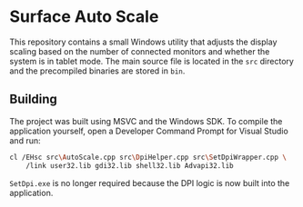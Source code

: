 # Surface Auto Scale

This repository contains a small Windows utility that adjusts the display scaling based on the number of connected monitors and whether the system is in tablet mode. The main source file is located in the `src` directory and the precompiled binaries are stored in `bin`.

## Building

The project was built using MSVC and the Windows SDK. To compile the application yourself, open a Developer Command Prompt for Visual Studio and run:

```bash
cl /EHsc src\AutoScale.cpp src\DpiHelper.cpp src\SetDpiWrapper.cpp \
    /link user32.lib gdi32.lib shell32.lib Advapi32.lib
```

`SetDpi.exe` is no longer required because the DPI logic is now built into the
application.
